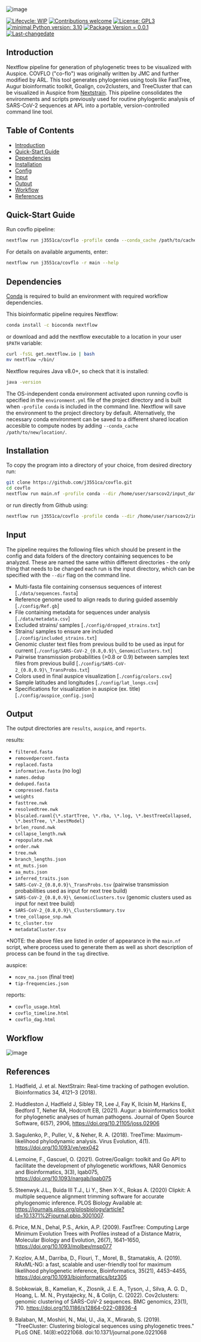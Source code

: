 ![image](/pics/covflo_logo.png)

[![Lifecycle: WIP](https://img.shields.io/badge/lifecycle-WIP-yellow.svg)](https://lifecycle.r-lib.org/articles/stages.html#experimental) [![Contributions welcome](https://img.shields.io/badge/contributions-welcome-brightgreen.svg?style=flat)](https://github.com/CompEpigen/scMethrix/issues) [![License: GPL3](https://img.shields.io/badge/license-GPL3-lightgrey.svg)](https://www.gnu.org/licenses/gpl-3.0.en.html) [![minimal Python version: 3.10](https://img.shields.io/badge/Python-3.10-6666ff.svg)](https://www.r-project.org/) [![Package Version = 0.0.1](https://img.shields.io/badge/Package%20version-0.0.1-orange.svg?style=flat-square)](https://github.com/provlab-bioinfo/covid-nextstrain-collector/blob/main/NEWS) [![Last-changedate](https://img.shields.io/badge/last%20change-2023--10--25-yellowgreen.svg)](https://github.com/provlab-bioinfo/covid-nextstrain-collector/blob/main/NEWS)

## Introduction

Nextflow pipeline for generation of phylogenetic trees to be visualized with Auspice. 
COVFLO ("co-flo") was originally written by JMC and further modified by ARL. This tool generates 
phylogenies using tools like FastTree, Augur bioinformatic toolkit, Goalign, cov2clusters, and TreeCluster that can be visualized in Auspice from [Nextstrain](https://docs.nextstrain.org/projects/auspice/en/stable/index.html). This pipeline consolidates the environments and scripts previously used for routine phylogentic analysis of SARS-CoV-2 sequences at APL into a portable, version-controlled command line tool.

## Table of Contents

- [Introduction](#introduction)
- [Quick-Start Guide](#quick-start%guide)
- [Dependencies](#dependencies)
- [Installation](#installation)
- [Config](#config)
- [Input](#input)
- [Output](#output)
- [Workflow](#workflow)
- [References](#references)

## Quick-Start Guide

Run covflo pipeline:
```bash
nextflow run j3551ca/covflo -profile conda --conda_cache /path/to/caches --dir /home/user/sarscov2/input_data -r main
```
For details on available arguments, enter:
```bash
nextflow run j3551ca/covflo -r main --help
```

## Dependencies

[Conda](https://conda.io/projects/conda/en/latest/user-guide/install/index.html) is required to build an environment with required workflow dependencies.

This bioinformatic pipeline requires Nextflow:
```bash
conda install -c bioconda nextflow
```
or download and add the nextflow executable to a location in your user ```$PATH``` variable:
```bash
curl -fsSL get.nextflow.io | bash
mv nextflow ~/bin/
```
Nextflow requires Java v8.0+, so check that it is installed:
```bash
java -version
```
The OS-independent conda environment activated upon running covflo is specified in the
```environment.yml``` file of the project directory and is built when 
```-profile conda``` is included in the command line. Nextflow will save
the environment to the project directory by default. Alternatively, the 
necessary conda environment can be saved to a different shared location 
accesible to compute nodes by adding ```--conda_cache /path/to/new/location/```.

## Installation

To copy the program into a directory of your choice, from desired directory run:
```bash
git clone https://github.com/j3551ca/covflo.git
cd covflo
nextflow run main.nf -profile conda --dir /home/user/sarscov2/input_data/
```
or run directly from Github using:
```bash
nextflow run j3551ca/covflo -profile conda --dir /home/user/sarscov2/input_data
```

## Input

<!--
A config template is provided in the repo. The config file should look like this:
```json
{
    "sequences": "/path/to/sequences.fasta",
    "refGenome": "/path/to/Ref.gb",
    "metadata": "/path/to/metadata.csv",
    "droppedStrains": "/path/to/dropped_strains.txt",
    "includedStrains": "/path/to/included_strains.txt",
    "genomicClusters": "/path/to/SARS-CoV-2_{0.8,0.9}\_GenomicClusters.txt",
    "transmissionProbs": "/path/to/SARS-CoV-2_{0.8,0.9}\_TransProbs.txt",
    "colors": "/path/to/colors.csv",
    "latLongs": "/path/to/lat_longs.csv",
    "droppedStrains": "/path/to/dropped_strains.txt",
    "auspiceConfig": "/path/to/auspice_config.json",
}
```

The pipeline requires multiple files to generate the auspice instance. Files will be renamed and organized as necessary.

- ```sequences```: Multi-fasta file containing consensus sequences of interest
- ```refGenome```: Reference genome used to align reads to during guided assembly
- ```metadata```: File containing metadata for sequences under analysis
- ```droppedStrains```: Excluded strains/samples
- ```includedStrains```: Strains/samples to ensure are included
- ```genomicClusters```: Genomic cluster text files from previous build to be used as input for current
- ```transmissionProbs```: Pairwise transmission probabilities (>0.8 or 0.9) between samples text files from previous build
- ```colors```: Colors used in final auspice visualization
- ```latLongs```: Sample latitudes and longitudes
- ```auspiceConfig```: Specifications for visualization in auspice (ex. title)
-->

The pipeline requires the following files which should be present in the config
and data folders of the directory containing sequences to be analyzed. These
are named the same within different directories - the only thing that needs to be changed
each run is the input directory, which can be specified with the ```--dir``` flag on the
command line.

- Multi-fasta file containing consensus sequences of interest [```./data/sequences.fasta```]
- Reference genome used to align reads to during guided assembly [```./config/Ref.gb```]
- File containing metadata for sequences under analysis [```./data/metadata.csv```]
- Excluded strains/ samples [```./config/dropped_strains.txt```]
- Strains/ samples to ensure are included [```./config/included_strains.txt```]
- Genomic cluster text files from previous build to be used as input for current [```./config/SARS-CoV-2_{0.8,0.9}\_GenomicClusters.txt```]
- Pairwise transmission probabilities (>0.8 or 0.9) between samples text files from previous build [```./config/SARS-CoV-2_{0.8,0.9}\_TransProbs.txt```]
- Colors used in final auspice visualization [```./config/colors.csv```]
- Sample latitudes and longitudes [```./config/lat_longs.csv```]
- Specifications for visualization in auspice (ex. title) [```./config/auspice_config.json```]

## Output

The output directories are ```results```, ```auspice```, and ```reports```.

results:
- ```filtered.fasta```
- ```removedpercent.fasta```
- ```replaced.fasta```
- ```informative.fasta``` (no log)
- ```names.dedup```
- ```deduped.fasta```
- ```compressed.fasta```
- ```weights```
- ```fasttree.nwk```
- ```resolvedtree.nwk```
- ```blscaled.raxml{\*.startTree, \*.rba, \*.log, \*.bestTreeCollapsed, \*.bestTree, \*.bestModel}```
- ```brlen_round.nwk```
- ```collapse_length.nwk```
- ```repopulate.nwk```
- ```order.nwk```
- ```tree.nwk```
- ```branch_lengths.json```
- ```nt_muts.json```
- ```aa_muts.json```
- ```inferred_traits.json```
- ```SARS-CoV-2_{0.8,0.9}\_TransProbs.tsv``` (pairwise transmission probabilities used as input for next tree build)
- ```SARS-CoV-2_{0.8,0.9}\_GenomicClusters.tsv``` (genomic clusters used as input for next tree build)
- ```SARS-CoV-2_{0.8,0.9}\_ClustersSummary.tsv```
- ```tree_collapse_snp.nwk```
- ```tc_cluster.tsv```
- ```metadataCluster.tsv```

*NOTE: the above files are listed in order of appearance in the ```main.nf``` script, where process used to generate them as well as short description of process can be found in the ```tag``` directive.

auspice:
- `ncov_na.json` (final tree)
- ```tip-frequencies.json```

reports:
- ```covflo_usage.html```
- ```covflo_timeline.html```
- ```covflo_dag.html```


## Workflow

![image](/pics/covflo_workflow.png)

## References

1. Hadfield, J. et al. NextStrain: Real-time tracking of pathogen evolution. Bioinformatics 34, 4121–3 (2018).

2. Huddleston J, Hadfield J, Sibley TR, Lee J, Fay K, Ilcisin M, Harkins E, Bedford T, Neher RA, Hodcroft EB, (2021). Augur: a bioinformatics toolkit for phylogenetic analyses of human pathogens. Journal of Open Source Software, 6(57), 2906, https://doi.org/10.21105/joss.02906

3. Sagulenko, P., Puller, V., & Neher, R. A. (2018). TreeTime: Maximum-likelihood phylodynamic analysis. Virus Evolution, 4(1). https://doi.org/10.1093/ve/vex042

4. Lemoine, F., Gascuel, O. (2021). Gotree/Goalign: toolkit and Go API to facilitate the development of phylogenetic workflows,
NAR Genomics and Bioinformatics, 3(3), lqab075, https://doi.org/10.1093/nargab/lqab075

5. Steenwyk J.L., Buida III T.J., Li Y., Shen X-X., Rokas A. (2020) Clipkit: A multiple sequence alignment trimming software for accurate phylogenomic inference. PLOS Biology Available at: https://journals.plos.org/plosbiology/article?id=10.1371%2Fjournal.pbio.3001007. 

6. Price, M.N., Dehal, P.S., Arkin, A.P. (2009). FastTree: Computing Large Minimum Evolution Trees with Profiles instead of a Distance Matrix, Molecular Biology and Evolution, 26(7), 1641–1650, https://doi.org/10.1093/molbev/msp077

7. Kozlov, A.M., Darriba, D., Flouri, T., Morel, B., Stamatakis, A. (2019). RAxML-NG: a fast, scalable and user-friendly tool for maximum likelihood phylogenetic inference, Bioinformatics, 35(21), 4453–4455, https://doi.org/10.1093/bioinformatics/btz305

8. Sobkowiak, B., Kamelian, K., Zlosnik, J. E. A., Tyson, J., Silva, A. G. D., Hoang, L. M. N., Prystajecky, N., & Colijn, C. (2022). Cov2clusters: genomic clustering of SARS-CoV-2 sequences. BMC genomics, 23(1), 710. https://doi.org/10.1186/s12864-022-08936-4

9. Balaban, M., Moshiri, N., Mai, U., Jia, X., Mirarab, S. (2019). "TreeCluster: Clustering biological sequences using phylogenetic trees." PLoS ONE. 14(8):e0221068. doi:10.1371/journal.pone.0221068
